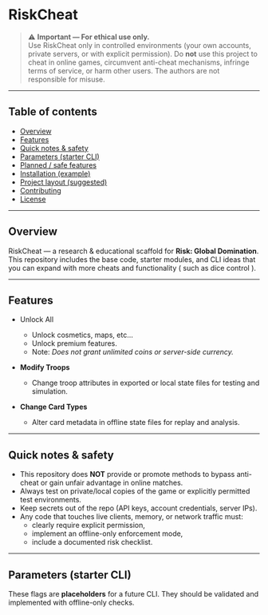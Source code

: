 # RiskCheat
> ⚠️ **Important — For ethical use only.**  
> Use RiskCheat only in controlled environments (your own accounts, private servers, or with explicit permission). Do **not** use this project to cheat in online games, circumvent anti-cheat mechanisms, infringe terms of service, or harm other users. The authors are not responsible for misuse.

---

## Table of contents

- [Overview](#overview)  
- [Features](#features)  
- [Quick notes & safety](#quick-notes--safety)  
- [Parameters (starter CLI)](#parameters-starter-cli)  
- [Planned / safe features](#planned--safe-features)  
- [Installation (example)](#installation-example)  
- [Project layout (suggested)](#project-layout-suggested)  
- [Contributing](#contributing)  
- [License](#license)

---
## Overview
RiskCheat — a research & educational scaffold for **Risk: Global Domination**.  
This repository includes the base code, starter modules, and CLI ideas that you can expand with more cheats and functionality ( such as dice control ).  
 
---

## Features

- Unlock All 
  - Unlock cosmetics, maps, etc...
  - Unlock premium features.  
  - Note: *Does not grant unlimited coins or server-side currency.*

- **Modify Troops**  
  - Change troop attributes in exported or local state files for testing and simulation.

- **Change Card Types**  
  - Alter card metadata in offline state files for replay and analysis.

---

## Quick notes & safety

- This repository does **NOT** provide or promote methods to bypass anti-cheat or gain unfair advantage in online matches.  
- Always test on private/local copies of the game or explicitly permitted test environments.  
- Keep secrets out of the repo (API keys, account credentials, server IPs).  
- Any code that touches live clients, memory, or network traffic must:
  - clearly require explicit permission,
  - implement an offline-only enforcement mode,
  - include a documented risk checklist.

---

## Parameters (starter CLI)

These flags are **placeholders** for a future CLI. They should be validated and implemented with offline-only checks.

